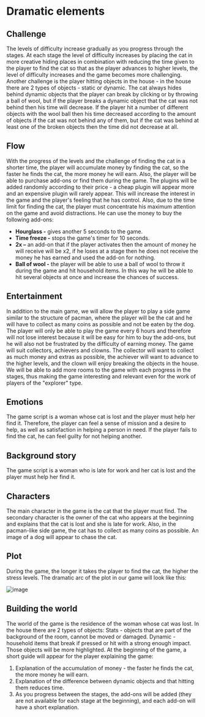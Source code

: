 # Dramatic elements

## Challenge

The levels of difficulty increase gradually as you progress through the stages. At each stage the level of difficulty increases by placing the cat in more creative hiding places in combination with reducing the time given to the player to find the cat so that as the player advances to higher levels, the level of difficulty increases and the game becomes more challenging. Another challenge is the player hitting objects in the house - in the house there are 2 types of objects - static or dynamic. The cat always hides behind dynamic objects that the player can break by clicking or by throwing a ball of wool, but if the player breaks a dynamic object that the cat was not behind then his time will decrease. If the player hit a number of different objects with the wool ball then his time decreased according to the amount of objects if the cat was not behind any of them, but if the cat was behind at least one of the broken objects then the time did not decrease at all.

## Flow

With the progress of the levels and the challenge of finding the cat in a shorter time, the player will accumulate money by finding the cat, so the faster he finds the cat, the more money he will earn. Also, the player will be able to purchase add-ons or find them during the game. The plugins will be added randomly according to their price - a cheap plugin will appear more and an expensive plugin will rarely appear. This will increase the interest in the game and the player's feeling that he has control. Also, due to the time limit for finding the cat, the player must concentrate his maximum attention on the game and avoid distractions.
He can use the money to buy the following add-ons:

- **Hourglass -** gives another 5 seconds to the game.
- **Time freeze -** stops the game's timer for 10 seconds.
- **2x –** an add-on that if the player activates then the amount of money he will receive will be x2, if he loses at a stage then he does not receive the money he has earned and used the add-on for nothing.
- **Ball of wool -** the player will be able to use a ball of wool to throw it during the game and hit household items. In this way he will be able to hit several objects at once and increase the chances of success.

## Entertainment

In addition to the main game, we will allow the player to play a side game similar to the structure of pacman, where the player will be the cat and he will have to collect as many coins as possible and not be eaten by the dog. The player will only be able to play the game every 6 hours and therefore will not lose interest because it will be easy for him to buy the add-ons, but he will also not be frustrated by the difficulty of earning money.
The game will suit collectors, achievers and clowns. The collector will want to collect as much money and extras as possible, the achiever will want to advance to the higher levels, and the clown will enjoy breaking the objects in the house.
We will be able to add more rooms to the game with each progress in the stages, thus making the game interesting and relevant even for the work of players of the "explorer" type.

## Emotions

The game script is a woman whose cat is lost and the player must help her find it. Therefore, the player can feel a sense of mission and a desire to help, as well as satisfaction in helping a person in need. If the player fails to find the cat, he can feel guilty for not helping another.

## Background story

The game script is a woman who is late for work and her cat is lost and the player must help her find it.

## Characters

The main character in the game is the cat that the player must find. The secondary character is the owner of the cat who appears at the beginning and explains that the cat is lost and she is late for work. Also, in the pacman-like side game, the cat has to collect as many coins as possible. An image of a dog will appear to chase the cat.

## Plot

During the game, the longer it takes the player to find the cat, the higher the stress levels.
The dramatic arc of the plot in our game will look like this:

![image](https://github.com/Computer-game-development-course/Where-s-Sky-/assets/93255163/70d4759d-213a-43d1-969c-a0b3fa25bdcf)

## Building the world

The world of the game is the residence of the woman whose cat was lost.
In the house there are 2 types of objects:
Stats - objects that are part of the background of the room, cannot be moved or damaged.
Dynamic - household items that break if pressed or hit with a strong enough impact. Those objects will be more highlighted.
At the beginning of the game, a short guide will appear for the player explaining the game:

1. Explanation of the accumulation of money - the faster he finds the cat, the more money he will earn.
2. Explanation of the difference between dynamic objects and that hitting them reduces time.
3. As you progress between the stages, the add-ons will be added (they are not available for each stage at the beginning), and each add-on will have a short explanation.
